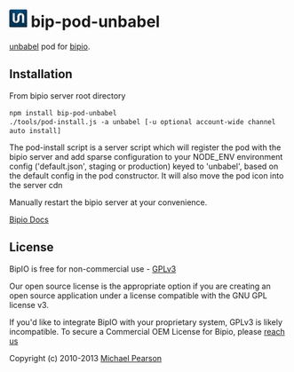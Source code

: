 ![Unbabel](unbabel.png) bip-pod-unbabel
=======

<a href="http://en.wikipedia.org/wiki/Unbabel_(text)">unbabel</a> pod for [bipio](https://bip.io).  

## Installation

From bipio server root directory

    npm install bip-pod-unbabel
    ./tools/pod-install.js -a unbabel [-u optional account-wide channel auto install]

The pod-install script is a server script which will register the pod with the bipio server and add sparse
configuration to your NODE_ENV environment config ('default.json', staging or production)
keyed to 'unbabel', based on the default config in the pod constructor.  It will also move the
pod icon into the server cdn

Manually restart the bipio server at your convenience.


[Bipio Docs](https://bip.io/docs/pods/unbabel)

## License

BipIO is free for non-commercial use - [GPLv3](http://www.gnu.org/copyleft/gpl.html)

Our open source license is the appropriate option if you are creating an open source application under a license compatible with the GNU GPL license v3. 

If you'd like to integrate BipIO with your proprietary system, GPLv3 is likely incompatible.  To secure a Commercial OEM License for Bipio,
please [reach us](mailto:support@beta.bip.io)


Copyright (c) 2010-2013  [Michael Pearson](https://github.com/mjpearson)
